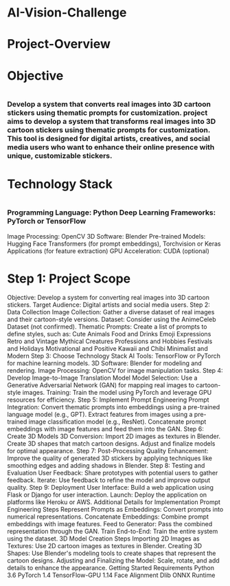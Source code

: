 # AI-Vision-Challenge
# Project-Overview
 # Objective
# <h3>Develop a system that converts real images into 3D cartoon stickers using thematic prompts for customization. project aims to develop a system that transforms real images into 3D cartoon stickers using thematic prompts for customization. This tool is designed for digital artists, creatives, and social media users who want to enhance their online presence with unique, customizable stickers.</h3>
# Technology Stack
# <h3>Programming Language: Python <n>Deep Learning Frameworks: PyTorch or TensorFlow
Image Processing: OpenCV
3D Software: Blender
Pre-trained Models: Hugging Face Transformers (for prompt embeddings), Torchvision or Keras Applications (for feature extraction)
GPU Acceleration: CUDA (optional)

# Step 1: Project Scope
Objective: Develop a system for converting real images into 3D cartoon stickers.
Target Audience: Digital artists and social media users.
Step 2: Data Collection
Image Collection: Gather a diverse dataset of real images and their cartoon-style versions.
Dataset: Consider using the AnimeCeleb Dataset (not confirmed).
Thematic Prompts: Create a list of prompts to define styles, such as:
Cute Animals
Food and Drinks
Emoji Expressions
Retro and Vintage
Mythical Creatures
Professions and Hobbies
Festivals and Holidays
Motivational and Positive
Kawaii and Chibi
Minimalist and Modern
Step 3: Choose Technology Stack
AI Tools: TensorFlow or PyTorch for machine learning models.
3D Software: Blender for modeling and rendering.
Image Processing: OpenCV for image manipulation tasks.
Step 4: Develop Image-to-Image Translation Model
Model Selection: Use a Generative Adversarial Network (GAN) for mapping real images to cartoon-style images.
Training: Train the model using PyTorch and leverage GPU resources for efficiency.
Step 5: Implement Prompt Engineering
Prompt Integration:
Convert thematic prompts into embeddings using a pre-trained language model (e.g., GPT).
Extract features from images using a pre-trained image classification model (e.g., ResNet).
Concatenate prompt embeddings with image features and feed them into the GAN.
Step 6: Create 3D Models
3D Conversion:
Import 2D images as textures in Blender.
Create 3D shapes that match cartoon designs.
Adjust and finalize models for optimal appearance.
Step 7: Post-Processing
Quality Enhancement: Improve the quality of generated 3D stickers by applying techniques like smoothing edges and adding shadows in Blender.
Step 8: Testing and Evaluation
User Feedback: Share prototypes with potential users to gather feedback.
Iterate: Use feedback to refine the model and improve output quality.
Step 9: Deployment
User Interface: Build a web application using Flask or Django for user interaction.
Launch: Deploy the application on platforms like Heroku or AWS.
Additional Details for Implementation
Prompt Engineering Steps
Represent Prompts as Embeddings: Convert prompts into numerical representations.
Concatenate Embeddings: Combine prompt embeddings with image features.
Feed to Generator: Pass the combined representation through the GAN.
Train End-to-End: Train the entire system using the dataset.
3D Model Creation Steps
Importing 2D Images as Textures: Use 2D cartoon images as textures in Blender.
Creating 3D Shapes: Use Blender's modeling tools to create shapes that represent the cartoon designs.
Adjusting and Finalizing the Model: Scale, rotate, and add details to enhance the appearance.
Getting Started
Requirements
Python 3.6
PyTorch 1.4
TensorFlow-GPU 1.14
Face Alignment
Dlib
ONNX Runtime
